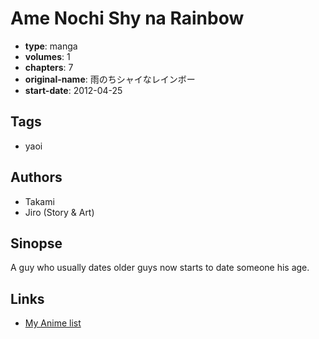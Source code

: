 # Ame Nochi Shy na Rainbow

-   **type**: manga
-   **volumes**: 1
-   **chapters**: 7
-   **original-name**: 雨のちシャイなレインボー
-   **start-date**: 2012-04-25

## Tags

-   yaoi

## Authors

-   Takami
-   Jiro (Story & Art)

## Sinopse

A guy who usually dates older guys now starts to date someone his age.

## Links

-   [My Anime list](https://myanimelist.net/manga/46378/Ame_Nochi_Shy_na_Rainbow)
